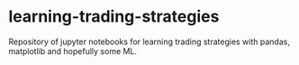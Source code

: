 # learning-trading-strategies
Repository of jupyter notebooks for learning trading strategies with pandas, matplotlib and hopefully some ML. 

